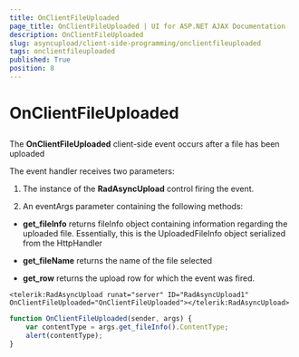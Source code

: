 ```yaml
---
title: OnClientFileUploaded
page_title: OnClientFileUploaded | UI for ASP.NET AJAX Documentation
description: OnClientFileUploaded
slug: asyncupload/client-side-programming/onclientfileuploaded
tags: onclientfileuploaded
published: True
position: 8
---
```


# OnClientFileUploaded

## 

The __OnClientFileUploaded__ client-side event occurs after a file has been uploaded

The event handler receives two parameters:

1. The instance of the __RadAsyncUpload__ control firing the event.

1. An eventArgs parameter containing the following methods:

* __get_fileInfo__ returns fileInfo object containing information regarding the uploaded file. Essentially, this is the UploadedFileInfo object serialized from the HttpHandler

* __get_fileName__ returns the name of the file selected

* __get_row__ returns the upload row for which the event	was fired.

````ASPNET
<telerik:RadAsyncUpload runat="server" ID="RadAsyncUpload1" OnClientFileUploaded="OnClientFileUploaded"></telerik:RadAsyncUpload>
````

````JavaScript
function OnClientFileUploaded(sender, args) {
	var contentType = args.get_fileInfo().ContentType;
	alert(contentType);
}
````


